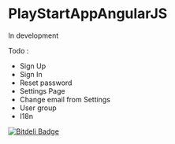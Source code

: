 PlayStartAppAngularJS
===================

In development

Todo :

- Sign Up
- Sign In
- Reset password
- Settings Page
- Change email from Settings
- User group
- I18n

[![Bitdeli Badge](https://d2weczhvl823v0.cloudfront.net/yesnault/playstartappangularjs/trend.png)](https://bitdeli.com/free "Bitdeli Badge")

